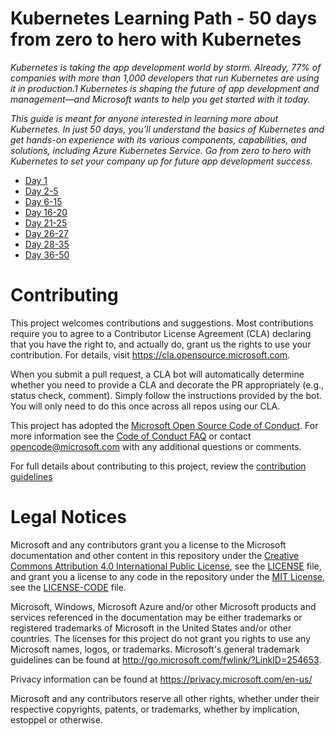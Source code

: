 # Kubernetes Learning Path - 50 days from zero to hero with Kubernetes
*Kubernetes is taking the app development world by storm. Already, 77% of companies with more than 1,000 developers that run Kubernetes are using it in production.1 Kubernetes is shaping the future of app development and management—and Microsoft wants to help you get started with it today.*

*This guide is meant for anyone interested in learning more about Kubernetes. In just 50 days, you’ll understand the basics of Kubernetes and get hands-on experience with its various components, capabilities, and solutions, including Azure Kubernetes Service. Go from zero to hero with Kubernetes to set your company up for future app development success.*

* [Day 1](/Day01/Day01.md)
* [Day 2-5](Day02-05/Day02-05.md)
* [Day 6-15](Day06-15/Day6-15.md)
* [Day 16-20](Day16-20/Day16-20.md)
* [Day 21-25](Day21-25/Day21-25.md)
* [Day 26-27](Day26-27/Day26-27.md)
* [Day 28-35](Day28-35/Day28-35.md)
* [Day 36-50](Day36-50/Day36-50.md)

# Contributing

This project welcomes contributions and suggestions.  Most contributions require you to agree to a
Contributor License Agreement (CLA) declaring that you have the right to, and actually do, grant us
the rights to use your contribution. For details, visit https://cla.opensource.microsoft.com.

When you submit a pull request, a CLA bot will automatically determine whether you need to provide
a CLA and decorate the PR appropriately (e.g., status check, comment). Simply follow the instructions
provided by the bot. You will only need to do this once across all repos using our CLA.

This project has adopted the [Microsoft Open Source Code of Conduct](https://opensource.microsoft.com/codeofconduct/).
For more information see the [Code of Conduct FAQ](https://opensource.microsoft.com/codeofconduct/faq/) or
contact [opencode@microsoft.com](mailto:opencode@microsoft.com) with any additional questions or comments.

For full details about contributing to this project, review the [contribution guidelines](contributing.md)

# Legal Notices

Microsoft and any contributors grant you a license to the Microsoft documentation and other content
in this repository under the [Creative Commons Attribution 4.0 International Public License](https://creativecommons.org/licenses/by/4.0/legalcode),
see the [LICENSE](LICENSE) file, and grant you a license to any code in the repository under the [MIT License](https://opensource.org/licenses/MIT), see the
[LICENSE-CODE](LICENSE-CODE) file.

Microsoft, Windows, Microsoft Azure and/or other Microsoft products and services referenced in the documentation
may be either trademarks or registered trademarks of Microsoft in the United States and/or other countries.
The licenses for this project do not grant you rights to use any Microsoft names, logos, or trademarks.
Microsoft's general trademark guidelines can be found at http://go.microsoft.com/fwlink/?LinkID=254653.

Privacy information can be found at https://privacy.microsoft.com/en-us/

Microsoft and any contributors reserve all other rights, whether under their respective copyrights, patents,
or trademarks, whether by implication, estoppel or otherwise.
